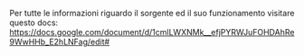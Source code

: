 Per tutte le informazioni riguardo il sorgente ed il suo funzionamento visitare questo docs:
	https://docs.google.com/document/d/1cmlLWXNMk__efjPYRWJuFOHDAhRe9WwHHb_E2hLNFag/edit#
	
